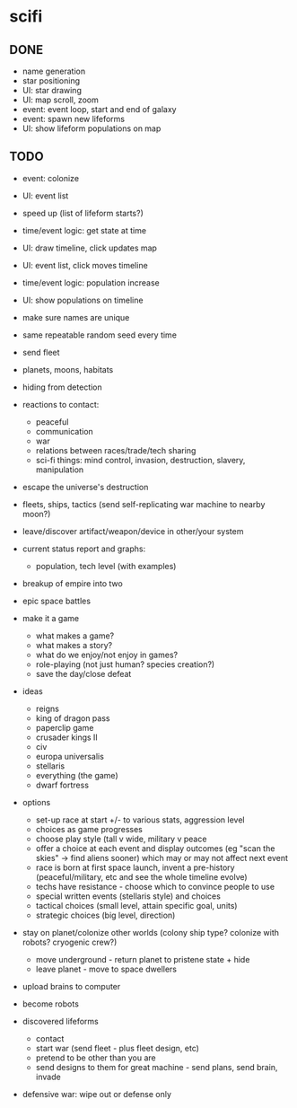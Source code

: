 # scifi

## DONE
* name generation
* star positioning
* UI: star drawing
* UI: map scroll, zoom
* event: event loop, start and end of galaxy
* event: spawn new lifeforms
* UI: show lifeform populations on map

## TODO

* event: colonize
* UI: event list
* speed up (list of lifeform starts?)
* time/event logic: get state at time
* UI: draw timeline, click updates map
* UI: event list, click moves timeline
* time/event logic: population increase
* UI: show populations on timeline
* make sure names are unique

* same repeatable random seed every time
* send fleet
* planets, moons, habitats
* hiding from detection
* reactions to contact:
  * peaceful
  * communication
  * war
  * relations between races/trade/tech sharing
  * sci-fi things: mind control, invasion, destruction, slavery, manipulation
* escape the universe's destruction
* fleets, ships, tactics (send self-replicating war machine to nearby moon?)
* leave/discover artifact/weapon/device in other/your system
* current status report and graphs:
  * population, tech level (with examples)
* breakup of empire into two
* epic space battles

* make it a game
  * what makes a game?
  * what makes a story?
  * what do we enjoy/not enjoy in games?
  * role-playing (not just human? species creation?)
  * save the day/close defeat
* ideas
  * reigns
  * king of dragon pass
  * paperclip game
  * crusader kings II
  * civ
  * europa universalis
  * stellaris
  * everything (the game)
  * dwarf fortress
* options
  * set-up race at start +/- to various stats, aggression level
  * choices as game progresses
  * choose play style (tall v wide, military v peace
  * offer a choice at each event and display outcomes (eg "scan the skies" -> find aliens sooner) which may or may not affect next event
  * race is born at first space launch, invent a pre-history (peaceful/military, etc and see the whole timeline evolve)
  * techs have resistance - choose which to convince people to use
  * special written events (stellaris style) and choices
  * tactical choices (small level, attain specific goal, units)
  * strategic choices (big level, direction)


* stay on planet/colonize other worlds (colony ship type? colonize with robots? cryogenic crew?)
  * move underground - return planet to pristene state + hide
  * leave planet - move to space dwellers
* upload brains to computer
* become robots
* discovered lifeforms
  * contact
  * start war (send fleet - plus fleet design, etc)
  * pretend to be other than you are
  * send designs to them for great machine - send plans, send brain, invade
* defensive war: wipe out or defense only

